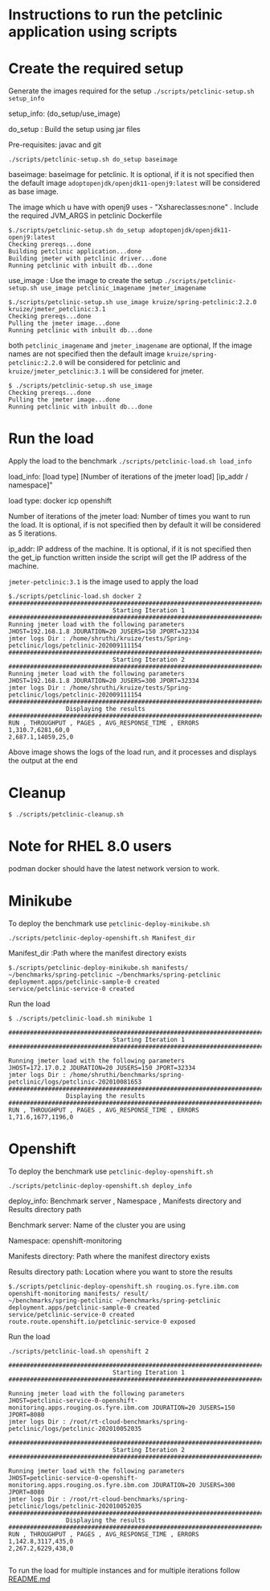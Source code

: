 # Instructions to run the petclinic application using scripts 

# Create the required setup
Generate the images required for the setup 
`./scripts/petclinic-setup.sh setup_info`

setup_info: (do_setup/use_image)

do_setup : Build the setup using jar files

Pre-requisites: javac and git 

`./scripts/petclinic-setup.sh do_setup baseimage`

baseimage: baseimage for petclinic. It is optional, if it is not specified then the default image `adoptopenjdk/openjdk11-openj9:latest` will be considered as base image.

The image which u have with openj9 uses - "Xshareclasses:none" . Include the required JVM_ARGS in petclinic Dockerfile

```
$./scripts/petclinic-setup.sh do_setup adoptopenjdk/openjdk11-openj9:latest
Checking prereqs...done
Building petclinic application...done
Building jmeter with petclinic driver...done
Running petclinic with inbuilt db...done
```
use_image : Use the image to create the setup
`./scripts/petclinic-setup.sh use_image petclinic_imagename jmeter_imagename`


```
$./scripts/petclinic-setup.sh use_image kruize/spring-petclinic:2.2.0 kruize/jmeter_petclinic:3.1
Checking prereqs...done
Pulling the jmeter image...done
Running petclinic with inbuilt db...done

```

both `petclinic_imagename` and `jmeter_imagename` are optional, If the image names are not specified then the default image `kruize/spring-petclinic:2.2.0` will be considered for petclinic and `kruize/jmeter_petclinic:3.1` will be considered for jmeter.

```
$ ./scripts/petclinic-setup.sh use_image 
Checking prereqs...done
Pulling the jmeter image...done
Running petclinic with inbuilt db...done
```

# Run the load
Apply the load to the benchmark
`./scripts/petclinic-load.sh load_info`

load_info: [load type] [Number of iterations of the jmeter load] [ip_addr / namespace]"

load type: docker icp openshift

Number of iterations of the jmeter load: Number of times you want to run the load. It is optional, if is not specified then by default it will be considered as 5 iterations.

ip_addr: IP address of the machine. It is optional, if it is not specified then the get_ip function written inside the script will get the IP address of the machine.

`jmeter-petclinic:3.1` is the image used to apply the load


```
$./scripts/petclinic-load.sh docker 2 
#########################################################################################
                             Starting Iteration 1                                  
#########################################################################################
Running jmeter load with the following parameters
JHOST=192.168.1.8 JDURATION=20 JUSERS=150 JPORT=32334 
jmter logs Dir : /home/shruthi/kruize/tests/Spring-petclinic/logs/petclinic-202009111154
#########################################################################################
                             Starting Iteration 2                                  
#########################################################################################
Running jmeter load with the following parameters
JHOST=192.168.1.8 JDURATION=20 JUSERS=300 JPORT=32334 
jmter logs Dir : /home/shruthi/kruize/tests/Spring-petclinic/logs/petclinic-202009111154
#########################################################################################
				Displaying the results				       
#########################################################################################
RUN , THROUGHPUT , PAGES , AVG_RESPONSE_TIME , ERRORS
1,310.7,6281,60,0
2,687.1,14059,25,0
```
Above image shows the logs of the load run, and it processes and displays the output at the end

# Cleanup
`$ ./scripts/petclinic-cleanup.sh`


# Note for RHEL 8.0 users
podman docker should have the latest network version to work.

# Minikube
To deploy the benchmark use `petclinic-deploy-minikube.sh`

`./scripts/petclinic-deploy-openshift.sh Manifest_dir`

Manifest_dir :Path where the manifest directory exists

```
$./scripts/petclinic-deploy-minikube.sh manifests/ 
~/benchmarks/spring-petclinic ~/benchmarks/spring-petclinic
deployment.apps/petclinic-sample-0 created
service/petclinic-service-0 created

```

Run the load

```
$ ./scripts/petclinic-load.sh minikube 1

#########################################################################################
                             Starting Iteration 1                                  
#########################################################################################

Running jmeter load with the following parameters
JHOST=172.17.0.2 JDURATION=20 JUSERS=150 JPORT=32334 
jmter logs Dir : /home/shruthi/benchmarks/spring-petclinic/logs/petclinic-202010081653
#########################################################################################
				Displaying the results				       
#########################################################################################
RUN , THROUGHPUT , PAGES , AVG_RESPONSE_TIME , ERRORS
1,71.6,1677,1196,0

```

# Openshift
To deploy the benchmark use `petclinic-deploy-openshift.sh`


`./scripts/petclinic-deploy-openshift.sh deploy_info`

deploy_info: Benchmark server , Namespace , Manifests directory and Results directory path

Benchmark server: Name of the cluster you are using

Namespace: openshift-monitoring

Manifests directory: Path where the manifest directory exists

Results directory path: Location where you want to store the results

```
$./scripts/petclinic-deploy-openshift.sh rouging.os.fyre.ibm.com openshift-monitoring manifests/ result/
~/benchmarks/spring-petclinic ~/benchmarks/spring-petclinic
deployment.apps/petclinic-sample-0 created
service/petclinic-service-0 created
route.route.openshift.io/petclinic-service-0 exposed

```

Run the load

```
./scripts/petclinic-load.sh openshift 2

#########################################################################################
                             Starting Iteration 1                                  
#########################################################################################

Running jmeter load with the following parameters
JHOST=petclinic-service-0-openshift-monitoring.apps.rouging.os.fyre.ibm.com JDURATION=20 JUSERS=150 JPORT=8080 
jmter logs Dir : /root/rt-cloud-benchmarks/spring-petclinic/logs/petclinic-202010052035

#########################################################################################
                             Starting Iteration 2                                  
#########################################################################################

Running jmeter load with the following parameters
JHOST=petclinic-service-0-openshift-monitoring.apps.rouging.os.fyre.ibm.com JDURATION=20 JUSERS=300 JPORT=8080 
jmter logs Dir : /root/rt-cloud-benchmarks/spring-petclinic/logs/petclinic-202010052035
#########################################################################################
				Displaying the results				       
#########################################################################################
RUN , THROUGHPUT , PAGES , AVG_RESPONSE_TIME , ERRORS
1,142.8,3117,435,0
2,267.2,6229,438,0


```

To run the load for multiple instances and for multiple iterations follow [README.md](/spring-petclinic/scripts/perf/README.md)






